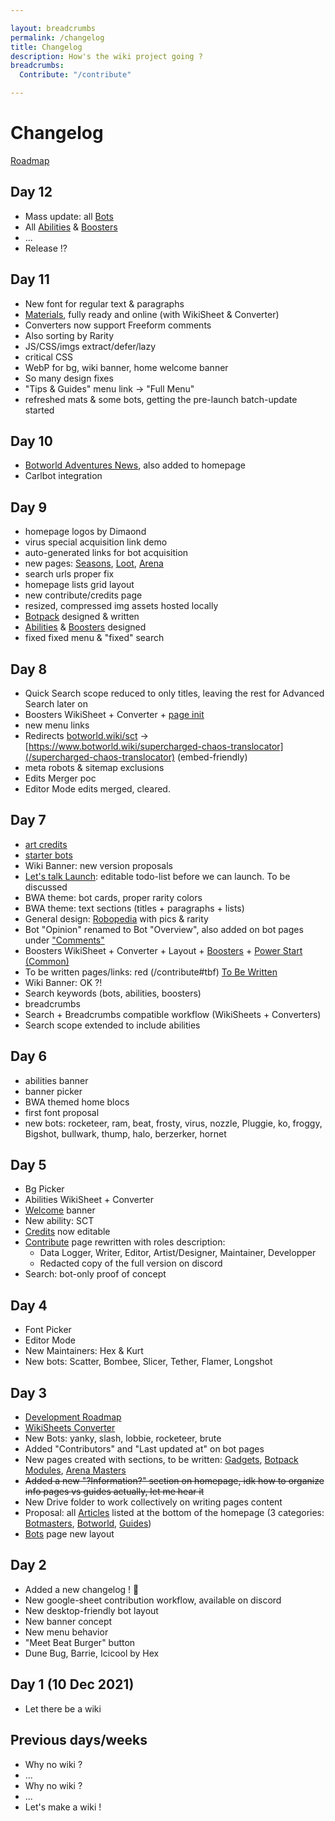```yaml
---

layout: breadcrumbs
permalink: /changelog
title: Changelog
description: How's the wiki project going ?
breadcrumbs:
  Contribute: "/contribute"

---
```


# Changelog

[Roadmap](https://www.botworld.wiki/roadmap)

## Day 12

- Mass update: all [Bots](/bots)
- All [Abilities](/abilities) & [Boosters](/boosters)
- ...
- Release !?

## Day 11

- New font for regular text & paragraphs
- [Materials](/materials), fully ready and online (with WikiSheet & Converter)
- Converters now support Freeform comments
- Also sorting by Rarity
- JS/CSS/imgs extract/defer/lazy
- critical CSS
- WebP for bg, wiki banner, home welcome banner 
- So many design fixes
- "Tips & Guides" menu link -> "Full Menu"
- refreshed mats & some bots, getting the pre-launch batch-update started 

## Day 10

- [Botworld Adventures News](/news), also added to homepage
- Carlbot integration

## Day 9

- homepage logos by Dimaond
- virus special acquisition link demo
- auto-generated links for bot acquisition
- new pages: [Seasons](/seasons), [Loot](/loot), [Arena](/arena)
- search urls proper fix
- homepage lists grid layout
- new contribute/credits page
- resized, compressed img assets hosted locally
- [Botpack](/botpack) designed & written
- [Abilities](/abilities) & [Boosters](/boosters) designed 
- fixed fixed menu & "fixed" search


## Day 8

- Quick Search scope reduced to only titles, leaving the rest for Advanced Search later on
- Boosters WikiSheet + Converter + [page init](/boosters)
- new menu links
- Redirects [botworld.wiki/sct](botworld.wiki/sct) -> [https://www.botworld.wiki/supercharged-chaos-translocator](/supercharged-chaos-translocator) (embed-friendly)
- meta robots & sitemap exclusions
- Edits Merger poc
- Editor Mode edits merged, cleared.

## Day 7

- [art credits](/contribute#credits)
- [starter bots](/starter-bots)
- Wiki Banner: new version proposals
- [Let's talk Launch](/launch): editable todo-list before we can launch. To be discussed
- BWA theme: bot cards, proper rarity colors
- BWA theme: text sections (titles + paragraphs + lists)
- General design: [Robopedia](/bots) with pics & rarity
- Bot "Opinion" renamed to Bot "Overview", also added on bot pages under ["Comments"](/chainer#overview)
- Boosters WikiSheet + Converter + Layout + [Boosters](/boosters) + [Power Start (Common)](/power-start-common)
- To be written pages/links: red (/contribute#tbf) [To Be Written](/contribute#tbw)
- Wiki Banner: OK ?!
- Search keywords (bots, abilities, boosters)
- breadcrumbs
- Search + Breadcrumbs compatible workflow (WikiSheets + Converters)
- Search scope extended to include abilities

## Day 6

- abilities banner
- banner picker
- BWA themed home blocs
- first font proposal
- new bots: rocketeer, ram, beat, frosty, virus, nozzle, Pluggie, ko, froggy, Bigshot, bullwark, thump, halo, berzerker, hornet


## Day 5

- Bg Picker
- Abilities WikiSheet + Converter
- [Welcome](/) banner
- New ability: SCT
- [Credits](/contribute#credits) now editable
- [Contribute](/contribute) page rewritten with roles description: 
  - Data Logger, Writer, Editor, Artist/Designer, Maintainer, Developper
  - Redacted copy of the full version on discord
- Search: bot-only proof of concept

## Day 4

- Font Picker
- Editor Mode
- New Maintainers: Hex & Kurt
- New bots: Scatter, Bombee, Slicer, Tether, Flamer, Longshot

## Day 3

- [Development Roadmap](https://www.botworld.wiki/roadmap)
- [WikiSheets Converter](https://www.botworld.wiki/converter)
- New Bots: yanky, slash, lobbie, rocketeer, brute
- Added "Contributors" and "Last updated at" on bot pages
- New pages created with sections, to be written: [Gadgets](https://www.botworld.wiki/gadgets), [Botpack Modules](https://www.botworld.wiki/botpack), [Arena Masters](https://www.botworld.wiki/arena-masters)
- ~~Added a new "?Information?" section on homepage, idk how to organize info pages vs guides actually, let me hear it~~
- New Drive folder to work collectively on writing pages content
- Proposal: all [Articles](https://www.botworld.wiki/#articles) listed at the bottom of the homepage (3 categories: [Botmasters](https://www.botworld.wiki/#botmaster), [Botworld](https://www.botworld.wiki/#botworld), [Guides](https://www.botworld.wiki/#guides))
- [Bots](https://www.botworld.wiki/bots) page new layout

## Day 2

- Added a new changelog ! 🥳
- New google-sheet contribution workflow, available on discord
- New desktop-friendly bot layout
- New banner concept
- New menu behavior
- "Meet Beat Burger" button
- Dune Bug, Barrie, Icicool by Hex

## Day 1 (10 Dec 2021)

- Let there be a wiki

## Previous days/weeks

- Why no wiki ?
- ...
- Why no wiki ?
- ...
- Let's make a wiki !

